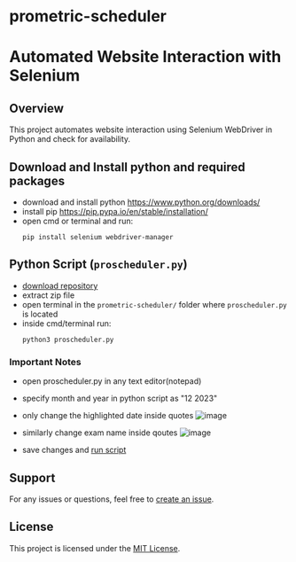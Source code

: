 # prometric-scheduler

# Automated Website Interaction with Selenium

## Overview

This project automates website interaction using Selenium WebDriver in Python and check for availability.

## Download and Install python and required packages
- download and install python https://www.python.org/downloads/
- install pip https://pip.pypa.io/en/stable/installation/
- open cmd or terminal and run:
  ```
  pip install selenium webdriver-manager
  ```

## Python Script (`proscheduler.py`)
- [download repository](https://github.com/nash268/prometric-scheduler/archive/refs/heads/main.zip)
- extract zip file
- open terminal in the ``prometric-scheduler/`` folder where ``proscheduler.py`` is located
- inside cmd/terminal run:
  ```
  python3 proscheduler.py
  ```

### Important Notes
- open proscheduler.py in any text editor(notepad)
- specify month and year in python script as "12 2023"
- only change the highlighted date inside quotes
 ![image](https://github.com/nash268/prometric-scheduler/assets/130772656/cfaba7b6-3c43-4ce2-b228-db4ce2dc46bd)


- similarly change exam name inside qoutes
 ![image](https://github.com/nash268/prometric-scheduler/assets/130772656/2edb384e-9009-42ee-b738-8789888248d3)

- save changes and [run script](#python-script-proschedulerpy)



## Support

For any issues or questions, feel free to [create an issue](https://github.com/nash268/prometric-scheduler/issues).

## License

This project is licensed under the [MIT License](LICENSE).

